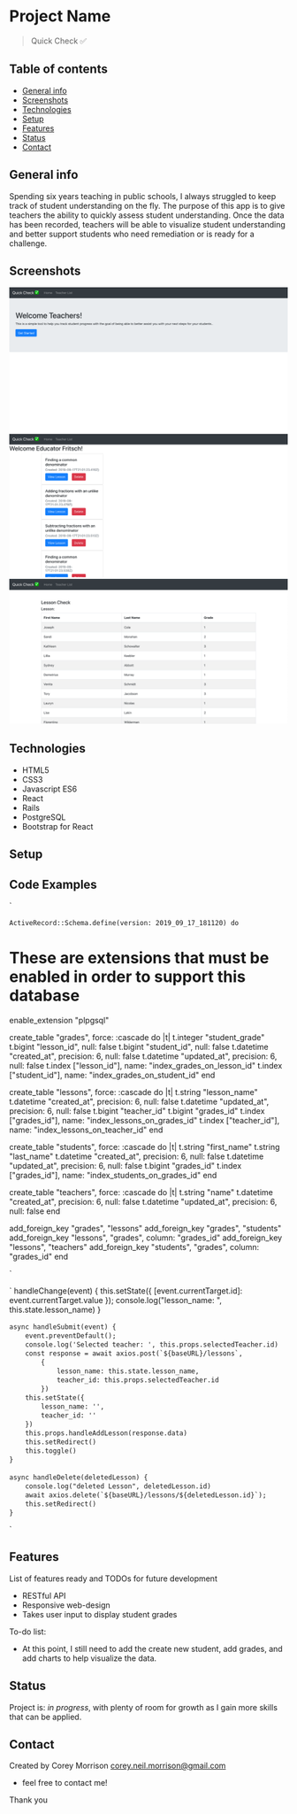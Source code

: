 # Project Name

> Quick Check &#9989;

## Table of contents

- [General info](#general-info)
- [Screenshots](#screenshots)
- [Technologies](#technologies)
- [Setup](#setup)
- [Features](#features)
- [Status](#status)
- [Contact](#contact)

## General info

Spending six years teaching in public schools, I always struggled to keep track of student understanding on the fly. The purpose of this app is to give teachers the ability to quickly assess student understanding. Once the data has been recorded, teachers will be able to visualize student understanding and better support students who need remediation or is ready for a challenge.

## Screenshots

![Example welcome](/public/images/welcome.png)
![Example keyword entry](/public/images/lessons.png)
![Example grade entries](/public/images/grades.png)

## Technologies

- HTML5
- CSS3
- Javascript ES6
- React
- Rails
- PostgreSQL
- Bootstrap for React

## Setup



## Code Examples

`

    ActiveRecord::Schema.define(version: 2019_09_17_181120) do

  # These are extensions that must be enabled in order to support this database
  enable_extension "plpgsql"

  create_table "grades", force: :cascade do |t|
    t.integer "student_grade"
    t.bigint "lesson_id", null: false
    t.bigint "student_id", null: false
    t.datetime "created_at", precision: 6, null: false
    t.datetime "updated_at", precision: 6, null: false
    t.index ["lesson_id"], name: "index_grades_on_lesson_id"
    t.index ["student_id"], name: "index_grades_on_student_id"
  end

  create_table "lessons", force: :cascade do |t|
    t.string "lesson_name"
    t.datetime "created_at", precision: 6, null: false
    t.datetime "updated_at", precision: 6, null: false
    t.bigint "teacher_id"
    t.bigint "grades_id"
    t.index ["grades_id"], name: "index_lessons_on_grades_id"
    t.index ["teacher_id"], name: "index_lessons_on_teacher_id"
  end

  create_table "students", force: :cascade do |t|
    t.string "first_name"
    t.string "last_name"
    t.datetime "created_at", precision: 6, null: false
    t.datetime "updated_at", precision: 6, null: false
    t.bigint "grades_id"
    t.index ["grades_id"], name: "index_students_on_grades_id"
  end

  create_table "teachers", force: :cascade do |t|
    t.string "name"
    t.datetime "created_at", precision: 6, null: false
    t.datetime "updated_at", precision: 6, null: false
  end

  add_foreign_key "grades", "lessons"
  add_foreign_key "grades", "students"
  add_foreign_key "lessons", "grades", column: "grades_id"
  add_foreign_key "lessons", "teachers"
  add_foreign_key "students", "grades", column: "grades_id"
end

`

`
 handleChange(event) {
        this.setState({
            [event.currentTarget.id]: event.currentTarget.value
        });
        console.log("lesson_name: ", this.state.lesson_name)
    }

    async handleSubmit(event) {
        event.preventDefault();
        console.log('Selected teacher: ', this.props.selectedTeacher.id)
        const response = await axios.post(`${baseURL}/lessons`,
            {
                lesson_name: this.state.lesson_name,
                teacher_id: this.props.selectedTeacher.id
            })
        this.setState({
            lesson_name: '',
            teacher_id: ''
        })
        this.props.handleAddLesson(response.data)
        this.setRedirect()
        this.toggle()
    }

    async handleDelete(deletedLesson) {
        console.log("deleted Lesson", deletedLesson.id)
        await axios.delete(`${baseURL}/lessons/${deletedLesson.id}`);
        this.setRedirect()
    }

`

## Features

List of features ready and TODOs for future development

- RESTful API
- Responsive web-design
- Takes user input to display student grades 

To-do list:

- At this point, I still need to add the create new student, add grades, and add charts to help visualize the data.

## Status

Project is: _in progress_, with plenty of room for growth as I gain more skills that can be applied.

## Contact

Created by Corey Morrison  corey.neil.morrison@gmail.com

- feel free to contact me!

Thank you

```

```

